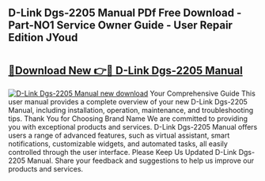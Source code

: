 ## D-Link Dgs-2205 Manual PDf Free Download - Part-NO1 Service Owner Guide - User Repair Edition JYoud

# <h2><a href="http://bc15525.oget.top/?id=D-Link+Dgs-2205+Manual">🔗Download New 👉🔴 D-Link Dgs-2205 Manual</a></h2>

[![D-Link Dgs-2205 Manual new download](https://i.imgur.com/5g1atiW.png)](http://bc15525.oget.top/?id=D-Link+Dgs-2205+Manual)
Your Comprehensive Guide This user manual provides a complete overview of your new D-Link Dgs-2205 Manual, including installation, operation, maintenance, and troubleshooting tips. Thank You for Choosing Brand Name We are committed to providing you with exceptional products and services. D-Link Dgs-2205 Manual offers users a range of advanced features, such as virtual assistant, smart notifications, customizable widgets, and automated tasks, all easily controlled through the user interface. Please Keep Us Updated D-Link Dgs-2205 Manual. Share your feedback and suggestions to help us improve our products and services.
